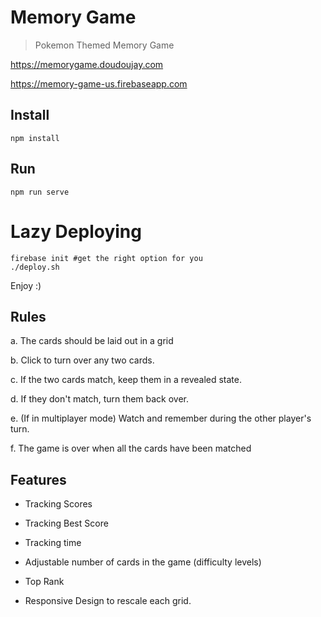 # Memory Game

> Pokemon Themed Memory Game

https://memorygame.doudoujay.com

https://memory-game-us.firebaseapp.com

## Install

```
npm install
```

## Run

```
npm run serve
```

# Lazy Deploying

```
firebase init #get the right option for you
./deploy.sh
```

Enjoy :)

## Rules

a. The cards should be laid out in a grid

b. Click to turn over any two cards.

c. If the two cards match, keep them in a revealed state.

d. If they don't match, turn them back over.

e. (If in multiplayer mode) Watch and remember during the other player's turn.

f. The game is over when all the cards have been matched


## Features

* Tracking Scores

* Tracking Best Score

* Tracking time

* Adjustable number of cards in the game (difficulty levels)

* Top Rank

* Responsive Design to rescale each grid.
